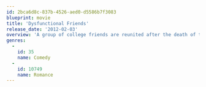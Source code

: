 ```yaml
---
id: 2bca6d8c-837b-4526-aed0-d5586b7f3083
blueprint: movie
title: 'Dysfunctional Friends'
release_date: '2012-02-03'
overview: 'A group of college friends are reunited after the death of their very successful friend. The will dictates that each person will receive a large sum of money if they can all successfully stay in his mansion for a week. If one person leaves, everyone forfeits the money.'
genres:
  -
    id: 35
    name: Comedy
  -
    id: 10749
    name: Romance
---
```

